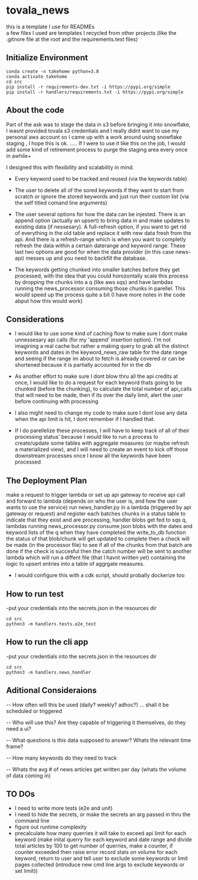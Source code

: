 # tovala_news

this is a template I use for READMEs<br />
a few files I used are templates I recycled from other projects (like the .gitnore file at the root and the requirements.test files)
  


## Initialize Environment

```shell
conda create -n takehome python=3.8
conda activate takehome
cd src
pip install -r requirements-dev.txt -i https://pypi.org/simple
pip install -r handlers/requirements.txt -i https://pypi.org/simple
```

## About the code

Part of the ask was to stage the data in s3 before bringing it into snowflake,
I wasnt provided tovala s3 credentials and I really didnt want to use my personal aws account so I came up with a work around using snowflake staging , I hope this is ok. 
..... If I were to use it like this on the job, I would add some kind of retirement process to purge the staging area every once in awhile+

I designed this with flexibility and scalability in mind.
- Every keyword used to be tracked and reused (via the keywords table)

- The user to delete all of the sored keywords if they want to start from scratch or ignore the stored keywords and just run their custom list (via the self titled comand line arguments)

- The user several options for how the data can be injested. There is an append option (actually an upsert) to bring data in and make updates to existing data (if nessesary). A full-refresh option, if you want to get rid of everything in the old table and replace it with new data fresh from the api. And there is a refresh-range which is when you want to completly refresh the data within a certain daterange and keyword range. These last two options are good for when the data provider (in this case news-api) messes up and you need to backfill the database.

- The keywords getting chunked into smaller batches before they get processed, with the idea that you could horozontally scale this process by dropping the chunks into a q (like aws sqs) and have lambdas running the news_processor consuming those chunks in parellel. This would speed up the process quite a bit (I have more notes in the code abput how this would work)

## Considerations

- I would like to use some kind of caching flow to make sure I dont make unnessesary api calls (for my 'append' insertion option).
  I'm not imagining a real cache but rather a making query to grab all the distinct keywords and dates in the keyword_news_raw table for the date range and seeing if the range im about to fetch is already covered or can be shortened because it is partially accounted for in the db

- As another effort to make sure I dont blow thru all the api credits at once, I would like to do a request for each keyword thats going to be chunked (before the chunking), to calculate the total number of api_calls that will need to be made, then if its over the daily limit, alert the user before continuing with processing

- I also might need to change my code to make sure I dont lose any data when the api limit is hit, I dont remember if I handled that. 

- If I do parellelize these processes, I will have to keep track of all of their processing status' because I would like to run a process to create/update some tables with aggregate measures (or maybe refresh a materialized view), and I will need to create an event to kick off those downstream processes once I know all the keywords have been processed


## The Deployment Plan

make a request to trigger lambda 
or set up api gateway to receive api call and forward to lambda 
(depends on who the user is, and how the user wants to use the service)
run news_handler.py in a lambda (triggered by api gateway or request) and register each batches chunks in a status table to indicate that they exist and are processing, handler blobs get fed to sqs q, lambdas running news_processor.py consume json blobs with the dates and keyword lists of the q when they have completed the write_to_db function the status of that blob/chunk will get updated to complete then a check will be made (in the processor file) to see if all of the chunks from that batch are done if the check is succesful then the catch number will be sent to another lambda which will run a diffent file (that I havnt written yet) containing the logic to upsert entries into a table of aggrgate measures. 

- I would configure this with a cdk script, should probally dockerize too 


## How to run test

-put your credentials into the secrets.json in the resources dir

```shell
cd src
python3 -m handlers.tests.e2e_test
```

## How to run the cli app

-put your credentials into the secrets.json in the resources dir

```shell
cd src
python3 -m handlers.news_handler
```

## Aditional Consideraions

-- How often will this be used (daily? weekly? adhoc?) ... shall it be scheduled or triggered<br />

-- Who will use this? Are they capable of triggering it themselves, do they need a ui? <br />

-- What questions is this data supposed to answer? Whats the relevant time frame? <br />

-- How many keywords do they need to track <br />

-- Whats the avg # of news articles get written per day (whats the volume of data coming in) <br/>



## TO DOs
- I need to write more tests (e2e and unit) <br />
- I need to hide the secrets, or make the secrets an arg passed in thru the command line <br />
- figure out runtime complexity <br />
- precalculate how many querries it will take to exceed api limit for each keyword (make inital querry for each keyword and date range and divide total articles by 100 to get number of querries, make a counter, if counter exceeded then raise error record stats on volume for each keyword, return to user and tell user to exclude some keywords or limit pages collected (introduce new cmd line args to exclude keywords or set limit))
